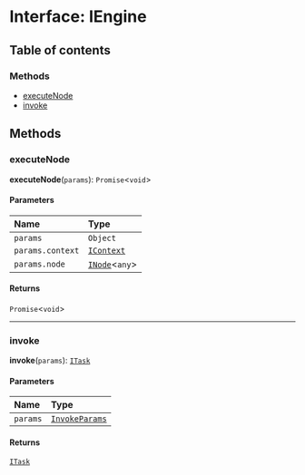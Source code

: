 # Interface: IEngine

## Table of contents

### Methods

* [executeNode](/en/auto-docs/interface/interfaces/IEngine.md#executenode)
* [invoke](/en/auto-docs/interface/interfaces/IEngine.md#invoke)

## Methods

### executeNode

**executeNode**(`params`): `Promise`<`void`>

#### Parameters

| Name | Type |
| :------ | :------ |
| `params` | `Object` |
| `params.context` | [`IContext`](/en/auto-docs/interface/interfaces/IContext.md) |
| `params.node` | [`INode`](/en/auto-docs/interface/interfaces/INode.md)<`any`> |

#### Returns

`Promise`<`void`>

***

### invoke

**invoke**(`params`): [`ITask`](/en/auto-docs/interface/interfaces/ITask.md)

#### Parameters

| Name | Type |
| :------ | :------ |
| `params` | [`InvokeParams`](/en/auto-docs/interface/interfaces/InvokeParams.md) |

#### Returns

[`ITask`](/en/auto-docs/interface/interfaces/ITask.md)

